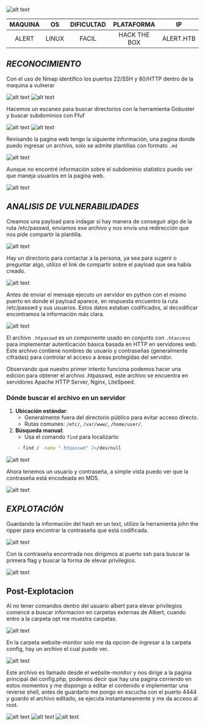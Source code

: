 
![alt text](image/image-3.png)

| MAQUINA |  OS   | DIFICULTAD |  PLATAFORMA  |    IP     |
| :-----: | :---: | :--------: | :----------: | :-------: |
|  ALERT  | LINUX |   FACIL    | HACK THE BOX | ALERT.HTB |
## *RECONOCIMIENTO*

Con el uso de Nmap identifico los puertos 22/SSH y 80/HTTP dentro de la maquina a vulnerar

![alt text](image//image-1.png)
![alt text](image/image-2.png)

Hacemos un escaneo para buscar directorios con la herramienta Gobuster y buscar subdominios con Ffuf

![alt text](image/image-4.png)
![alt text](image/image-5.png)

Revisando la pagina web tengo la siguiente información, una pagina donde puedo ingresar un archivo, solo se admite plantillas con formato `.md`

![alt text](image/image-6.png)

Aunque no encontré información sobre el subdominio statistics puedo ver que maneja usuarios en la pagina web.

![alt text](image/image-7.png)

## *ANALISIS DE VULNERABILIDADES*

Creamos una payload para indagar si hay manera de conseguir algo de la ruta /etc/passwd, enviamos ese archivo y nos envía una redirección que nos pide compartir la plantilla.

![alt text](image/image-8.png)

Hay un directorio para contactar a la persona, ya sea para sugerir o preguntar algo, utilizo el link de compartir sobre el payload que sea había creado.

![alt text](image/image-9.png)

Antes de enviar el mensaje ejecuto un servidor en python con el mismo puerto en donde el payload aparece, en respuesta encuentro la ruta /etc/passwd y sus usuarios. Estos datos estaban codificados, al decodificar encontramos la información más clara.

![alt text](image/image-10.png)

El archivo `.htpasswd` es un componente usado en conjunto con `.htaccess` para implementar autenticación básica basada en HTTP en servidores web. Este archivo contiene nombres de usuario y contraseñas (generalmente cifradas) para controlar el acceso a áreas protegidas del servidor.

Observando que nuestro primer intento funciona podemos hacer una edicion para obtener el archivo .htpasswd, este archivo se encuentra en servidores Apache HTTP Server, Nginx, LiteSpeed.

### **Dónde buscar el archivo en un servidor**

1. **Ubicación estándar**:
    - Generalmente fuera del directorio público para evitar acceso directo.
    - Rutas comunes: `/etc/`, `/var/www/`, `/home/user/`.
2. **Búsqueda manual**:
    - Usa el comando `find` para localizarlo:
```bash
    - find / -name ".htpasswd" 2>/dev/null
```
![alt text](image/image-11.png)

Ahora tenemos un usuario y contraseña, a simple vista puedo ver que la contraseña está encodeada en MD5.

![alt text](image/image-12.png)

## *EXPLOTACIÓN*

Guardando la información del hash en un text, utilizo la herramienta john the ripper para encontrar la contraseña que está codificada.

![alt text](image/image-13.png)

Con la contraseña encontrada nos dirigimos al puerto ssh para buscar la primera flag y buscar la forma de elevar privilegios.

![alt text](image/image-14.png)

## Post-Explotacion

Al no tener comandos dentro del usuario albert para elevar privilegios comencé a buscar informacion en carpetas externas de Albert, cuando entro a la carpeta opt me muestra carpetas.

![alt text](image/image-15.png)

En la carpeta website-monitor solo me da opcion de ingresar a la carpeta config, hay un archivo el cual puedo ver.

![alt text](image/image-16.png)

Este archivo es llamado desde el website-monitor y nos dirige a la pagina principal del config.php, podemos decir que hay una pagina corriendo en estos momentos y me dispongo a editar el contenido e implementar una reverse shell, antes de guardarlo me pongo en escucha con el puerto 4444 y guardo el archivo editado, se ejecuta instantaneamente y me da acceso al root.

![alt text](image/image-17.png)
![alt text](image/image-18.png)
![alt text](image/image-19.png)



